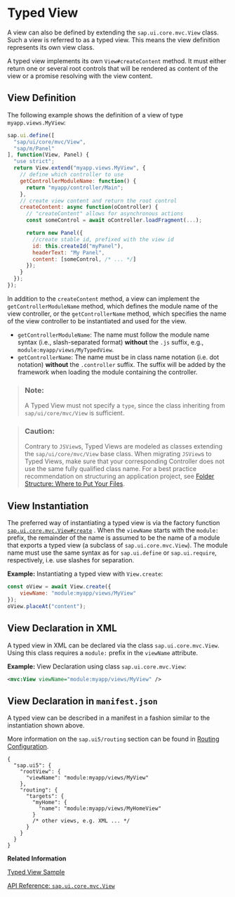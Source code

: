 <!-- loioe6bb33d076dc4f23be50c082c271b9f0 -->

# Typed View

A view can also be defined by extending the `sap.ui.core.mvc.View` class. Such a view is referred to as a typed view. This means the view definition represents its own view class.



A typed view implements its own `View#createContent` method. It must either return one or several root controls that will be rendered as content of the view or a promise resolving with the view content.



<a name="loioe6bb33d076dc4f23be50c082c271b9f0__section_fx1_wqz_y4b"/>

## View Definition

The following example shows the definition of a view of type `myapp.views.MyView`:

```js
sap.ui.define([
  "sap/ui/core/mvc/View",
  "sap/m/Panel"
], function(View, Panel) {
  "use strict";
  return View.extend("myapp.views.MyView", {
    // define which controller to use
    getControllerModuleName: function() {
      return "myapp/controller/Main";
    },
    // create view content and return the root control
    createContent: async function(oController) {
      // "createContent" allows for asynchronous actions
      const someControl = await oController.loadFragment(...);

      return new Panel({
        //create stable id, prefixed with the view id
        id: this.createId("myPanel"),
        headerText: "My Panel",
        content: [someControl, /* ... */]
      });
    }
  });
});
```

In addition to the `createContent` method, a view can implement the `getControllerModuleName` method, which defines the module name of the view controller, or the `getControllerName` method, which specifies the name of the view controller to be instantiated and used for the view.

-   `getControllerModuleName`: The name must follow the module name syntax \(i.e., slash-separated format\) **without** the `.js` suffix, e.g., `module:myapp/views/MyTypedView`.
-   `getControllerName`: The name must be in class name notation \(i.e. dot notation\) **without** the `.controller` suffix. The suffix will be added by the framework when loading the module containing the controller.

> ### Note:  
> A Typed View must not specify a `type`, since the class inheriting from `sap/ui/core/mvc/View` is sufficient.

> ### Caution:  
> Contrary to `JSView`s, Typed Views are modeled as classes extending the `sap/ui/core/mvc/View` base class. When migrating `JSView`s to Typed Views, make sure that your corresponding Controller does not use the same fully qualified class name. For a best practice recommendation on structuring an application project, see [Folder Structure: Where to Put Your Files](../05_Developing_Apps/folder-structure-where-to-put-your-files-003f755.md).



<a name="loioe6bb33d076dc4f23be50c082c271b9f0__section_w3x_msz_y4b"/>

## View Instantiation

The preferred way of instantiating a typed view is via the factory function [`sap.ui.core.mvc.View#create`](https://ui5.sap.com/#/api/sap.ui.core.mvc.View/methods/sap.ui.core.mvc.View.create) . When the `viewName` starts with the `module:` prefix, the remainder of the name is assumed to be the name of a module that exports a typed view \(a subclass of `sap.ui.core.mvc.View`\). The module name must use the same syntax as for `sap.ui.define` or `sap.ui.require`, respectively, i.e. use slashes for separation.

**Example:** Instantiating a typed view with `View.create`:

```js
const oView = await View.create({
    viewName: "module:myapp/views/MyView"
});
oView.placeAt("content");
```



<a name="loioe6bb33d076dc4f23be50c082c271b9f0__section_wjs_psz_y4b"/>

## View Declaration in XML

A typed view in XML can be declared via the class `sap.ui.core.mvc.View`. Using this class requires a `module:` prefix in the `viewName` attribute.

**Example:** View Declaration using class `sap.ui.core.mvc.View`:

```xml
<mvc:View viewName="module:myapp/views/MyView" />
```



<a name="loioe6bb33d076dc4f23be50c082c271b9f0__section_gjh_kdr_k1c"/>

## View Declaration in `manifest.json`

A typed view can be described in a manifest in a fashion similar to the instantiation shown above.

More information on the `sap.ui5/routing` section can be found in [Routing Configuration](routing-configuration-9023130.md).

```
{
  "sap.ui5": {
    "rootView": {
      "viewName": "module:myapp/views/MyView"
    },
    "routing": {
      "targets": {
        "myHome": {
          "name": "module:myapp/views/MyHomeView"
        }
        /* other views, e.g. XML ... */
      }
    }
  }
}
```

**Related Information**  


[Typed View Sample](https://ui5.sap.com/entity/sap.ui.core.mvc.View/sample/sap.ui.core.sample.View.navigationTypedView)

[API Reference: `sap.ui.core.mvc.View`](https://ui5.sap.com/#/api/sap.ui.core.mvc.View)

